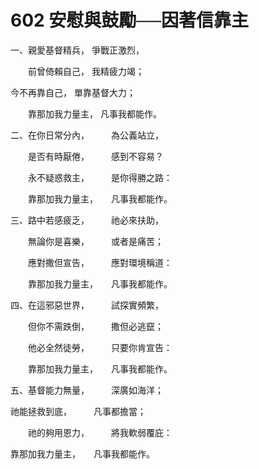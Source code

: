 # 602 安慰與鼓勵──因著信靠主

一、親愛基督精兵， 爭戰正激烈， 　　　　　　

　　前曾倚賴自己， 我精疲力竭； 　　　　

今不再靠自己， 單靠基督大力； 　　　　　　

　　靠那加我力量主， 凡事我都能作。 　　　　　　

二、在你日常分內，　　　為公義站立， 　　　　

　　是否有時厭倦，　　　感到不容易？ 　　　　

　　永不疑惑救主，　　　是你得勝之路： 　　　　

　　靠那加我力量主，　　凡事我都能作。 　 　　　　

三、路中若感疲乏，　　　祂必來扶助， 　　　　

　　無論你是喜樂，　　　或者是痛苦； 　　　　

　　應對撒但宣告，　　　應對環境稱道： 　　　　

　　靠那加我力量主，　　凡事我都能作。 　　　　

四、在這邪惡世界，　　　試探實頻繁， 　　　　

　　但你不需跌倒，　　　撒但必逃竄； 　　　　

　　他必全然徒勞，　　　只要你肯宣告： 　　　　

　　靠那加我力量主，　　凡事我都能作。 　　　　

五、基督能力無量，　　　深廣如海洋； 　　　　

祂能拯救到底，　　　凡事都擔當； 　　　　

　　祂的夠用恩力，　　　將我軟弱覆庇： 　　　　

靠那加我力量主，　　凡事我都能作。

